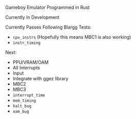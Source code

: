 Gameboy Emulator Programmed in Rust

Currently In Development

Currently Passes Following Blargg Tests:
 - `cpu_instrs` (Hopefully this means MBC1 is also working)
 - `instr_timing`


Next:
 - PPU/VRAM/OAM
 - All Interrupts
 - Input
 - Integrate with ggez library
 - MBC2
 - MBC3
 - `interrupt_time`
 - `mem_timing`
 - `halt_bug`
 - `oam_bug`